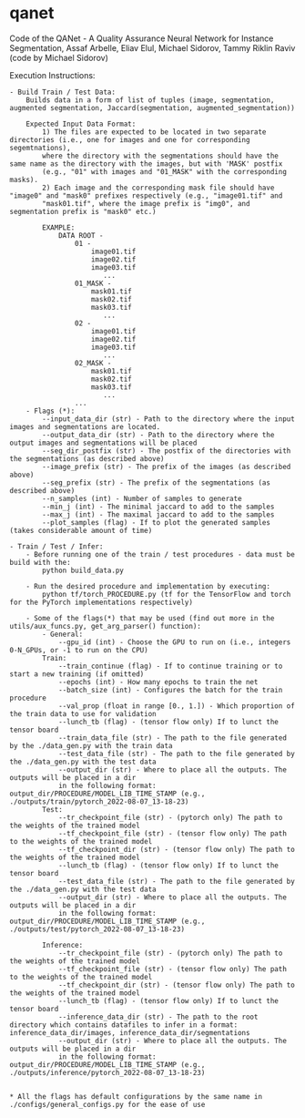 # qanet
Code of the QANet - A Quality Assurance Neural Network for Instance Segmentation, Assaf Arbelle, Eliav Elul, Michael Sidorov, Tammy Riklin Raviv (code by Michael Sidorov)

Execution Instructions:

    - Build Train / Test Data:
        Builds data in a form of list of tuples (image, segmentation, augmented segmentation, Jaccard(segmentation, augmented_segmentation))
        
        Expected Input Data Format:
            1) The files are expected to be located in two separate directories (i.e., one for images and one for corresponding segemtnations), 
            where the directory with the segmentations should have the same name as the directory with the images, but with 'MASK' postfix 
            (e.g., "01" with images and "01_MASK" with the corresponding masks). 
            2) Each image and the corresponding mask file should have "image0" and "mask0" prefixes respectively (e.g., "image01.tif" and 
            "mask01.tif", where the image prefix is "img0", and segmentation prefix is "mask0" etc.)

            EXAMPLE:
                DATA ROOT - 
                    01 - 
                        image01.tif
                        image02.tif
                        image03.tif
                           ...
                    01_MASK - 
                        mask01.tif
                        mask02.tif
                        mask03.tif
                           ...
                    02 - 
                        image01.tif
                        image02.tif
                        image03.tif
                           ...
                    02_MASK - 
                        mask01.tif
                        mask02.tif
                        mask03.tif
                           ...
                    ...
        - Flags (*):
            --input_data_dir (str) - Path to the directory where the input images and segmentations are located. 
            --output_data_dir (str) - Path to the directory where the output images and segmentations will be placed
            --seg_dir_postfix (str) - The postfix of the directories with the segmentations (as described above)
            --image_prefix (str) - The prefix of the images (as described above)
            --seg_prefix (str) - The prefix of the segmentations (as described above)
            --n_samples (int) - Number of samples to generate
            --min_j (int) - The minimal jaccard to add to the samples
            --max_j (int) - The maximal jaccard to add to the samples
            --plot_samples (flag) - If to plot the generated samples (takes considerable amount of time)

    - Train / Test / Infer:
        - Before running one of the train / test procedures - data must be build with the:
            python build_data.py

        - Run the desired procedure and implementation by executing:
            python tf/torch_PROCEDURE.py (tf for the TensorFlow and torch for the PyTorch implementations respectively)

        - Some of the flags(*) that may be used (find out more in the utils/aux_funcs.py, get_arg_parser() function):
            - General:
                --gpu_id (int) - Choose the GPU to run on (i.e., integers 0-N_GPUs, or -1 to run on the CPU)
            Train:
                --train_continue (flag) - If to continue training or to start a new training (if omitted)
                --epochs (int) - How many epochs to train the net
                --batch_size (int) - Configures the batch for the train procedure
                --val_prop (float in range [0., 1.]) - Which proportion of the train data to use for validation
                --lunch_tb (flag) - (tensor flow only) If to lunct the tensor board
                --train_data_file (str) - The path to the file generated by the ./data_gen.py with the train data
                --test_data_file (str) - The path to the file generated by the ./data_gen.py with the test data
                --output_dir (str) - Where to place all the outputs. The outputs will be placed in a dir
                in the following format: output_dir/PROCEDURE/MODEL_LIB_TIME_STAMP (e.g., ./outputs/train/pytorch_2022-08-07_13-18-23)
            Test:
                --tr_checkpoint_file (str) - (pytorch only) The path to the weights of the trained model
                --tf_checkpoint_file (str) - (tensor flow only) The path to the weights of the trained model
                --tf_checkpoint_dir (str) - (tensor flow only) The path to the weights of the trained model
                --lunch_tb (flag) - (tensor flow only) If to lunct the tensor board
                --test_data_file (str) - The path to the file generated by the ./data_gen.py with the test data
                --output_dir (str) - Where to place all the outputs. The outputs will be placed in a dir
                in the following format: output_dir/PROCEDURE/MODEL_LIB_TIME_STAMP (e.g., ./outputs/test/pytorch_2022-08-07_13-18-23)

            Inference:
                --tr_checkpoint_file (str) - (pytorch only) The path to the weights of the trained model
                --tf_checkpoint_file (str) - (tensor flow only) The path to the weights of the trained model
                --tf_checkpoint_dir (str) - (tensor flow only) The path to the weights of the trained model
                --lunch_tb (flag) - (tensor flow only) If to lunct the tensor board
                --inference_data_dir (str) - The path to the root directory which contains datafiles to infer in a format: inference_data_dir/images, inference_data_dir/segmentations
                --output_dir (str) - Where to place all the outputs. The outputs will be placed in a dir
                in the following format: output_dir/PROCEDURE/MODEL_LIB_TIME_STAMP (e.g., ./outputs/inference/pytorch_2022-08-07_13-18-23)


    * All the flags has default configurations by the same name in ./configs/general_configs.py for the ease of use
                


